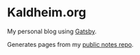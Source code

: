 # Kaldheim.org

My personal blog using [Gatsby](https://www.gatsbyjs.org/).

Generates pages from my [public notes repo](https://github.com/danielkaldheim/my-public-notes).
